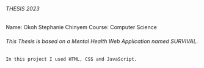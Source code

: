 ###### THESIS 2023
Name: Okoh Stephanie Chinyem
Course: Computer Science
######  This Thesis is based on a Mental Health Web Application named SURVIVAL.
    In this project I used HTML, CSS and JavaScript.
